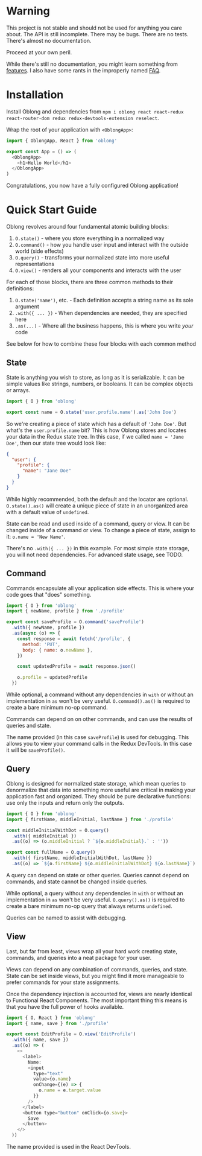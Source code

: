# Warning

This project is not stable and should not be used for anything you care about. The API is still incomplete. There may be bugs. There are no tests. There's almost no documentation.

Proceed at your own peril.

While there's still no documentation, you might learn something from [features](features.md). I also have some rants in the improperly named [FAQ](faq.md).

# Installation

Install Oblong and dependencies from `npm i oblong react react-redux react-router-dom redux redux-devtools-extension reselect`.

Wrap the root of your application with `<OblongApp>`:

```js
import { OblongApp, React } from 'oblong'

export const App = () => (
  <OblongApp>
    <h1>Hello World</h1>
  </OblongApp>
)
```

Congratulations, you now have a fully configured Oblong application!

# Quick Start Guide

Oblong revolves around four fundamental atomic building blocks:

1. `O.state()` - where you store everything in a normalized way
2. `O.command()` - how you handle user input and interact with the outside world (side effects)
3. `O.query()` - transforms your normalized state into more useful representations
4. `O.view()` - renders all your components and interacts with the user

For each of those blocks, there are three common methods to their definitions:

1. `O.state('name')`, etc. - Each definition accepts a string name as its sole argument
2. `.with({ ... })` - When dependencies are needed, they are specified here
3. `.as(...)` - Where all the business happens, this is where you write _your_ code

See below for how to combine these four blocks with each common method

## State

State is anything you wish to store, as long as it is serializable. It can be simple values like strings, numbers, or booleans. It can be complex objects or arrays.

```js
import { O } from 'oblong'

export const name = O.state('user.profile.name').as('John Doe')
```

So we're creating a piece of state which has a default of `'John Doe'`. But what's the `user.profile.name` bit? This is how Oblong stores and locates your data in the Redux state tree. In this case, if we called `name = 'Jane Doe'`, then our state tree would look like:

```json
{
  "user": {
    "profile": {
      "name": "Jane Doe"
    }
  }
}
```

While highly recommended, both the default and the locator are optional. `O.state().as()` will create a unique piece of state in an unorganized area with a default value of `undefined`.

State can be read and used inside of a command, query or view. It can be changed inside of a command or view. To change a piece of state, assign to it: `o.name = 'New Name'`.

There's no `.with({ ... })` in this example. For most simple state storage, you will not need dependencies. For advanced state usage, see TODO.

## Command

Commands encapsulate all your application side effects. This is where your code goes that "does" something.

```js
import { O } from 'oblong'
import { newName, profile } from './profile'

export const saveProfile = O.command('saveProfile')
  .with({ newName, profile })
  .as(async (o) => {
    const response = await fetch('/profile', {
      method: 'PUT',
      body: { name: o.newName },
    })

    const updatedProfile = await response.json()

    o.profile = updatedProfile
  })
```

While optional, a command without any dependencies in `with` or without an implementation in `as` won't be very useful. `O.command().as()` is required to create a bare minimum no-op command.

Commands can depend on on other commands, and can use the results of queries and state.

The name provided (in this case `saveProfile`) is used for debugging. This allows you to view your command calls in the Redux DevTools. In this case it will be `saveProfile()`.

## Query

Oblong is designed for normalized state storage, which mean queries to denormalize that data into something more useful are critical in making your application fast and organized. They should be pure declarative functions: use only the inputs and return only the outputs.

```js
import { O } from 'oblong'
import { firstName, middleInitial, lastName } from './profile'

const middleInitialWithDot = O.query()
  .with({ middleInitial })
  .as((o) => (o.middleInitial ? `${o.middleInitial}.` : ''))

export const fullName = O.query()
  .with({ firstName, middleInitialWithDot, lastName })
  .as((o) => `${o.firstName} ${o.middleInitialWithDot} ${o.lastName}`)
```

A query can depend on state or other queries. Queries cannot depend on commands, and state cannot be changed inside queries.

While optional, a query without any dependencies in `with` or without an implementation in `as` won't be very useful. `O.query().as()` is required to create a bare minimum no-op query that always returns `undefined`.

Queries can be named to assist with debugging.

## View

Last, but far from least, views wrap all your hard work creating state, commands, and queries into a neat package for your user.

Views can depend on any combination of commands, queries, and state. State can be set inside views, but you might find it more manageable to prefer commands for your state assignments.

Once the dependency injection is accounted for, views are nearly identical to Functional React Components. The most important thing this means is that you have the full power of hooks available.

```js
import { O, React } from 'oblong'
import { name, save } from './profile'

export const EditProfile = O.view('EditProfile')
  .with({ name, save })
  .as((o) => (
    <>
      <label>
        Name:
        <input
          type="text"
          value={o.name}
          onChange={(e) => {
            o.name = e.target.value
          }}
        />
      </label>
      <button type="button" onClick={o.save}>
        Save
      </button>
    </>
  ))
```

The name provided is used in the React DevTools.
